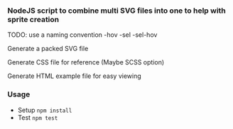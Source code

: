 ### NodeJS script to combine multi SVG files into one to help with sprite creation

TODO: use a naming convention
-hov
-sel
-sel-hov

Generate a packed SVG file

Generate CSS file for reference (Maybe SCSS option)

Generate HTML example file for easy viewing

### Usage

 - Setup `npm install`
 - Test `npm test`

